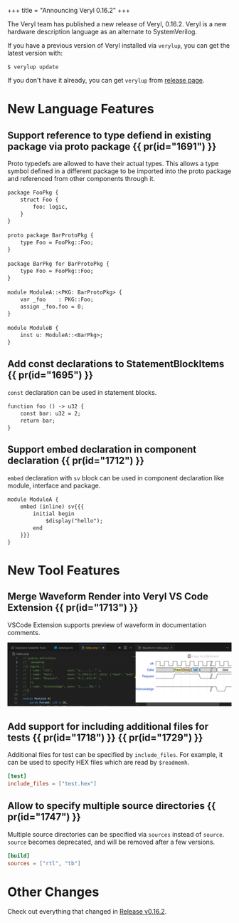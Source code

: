 +++
title = "Announcing Veryl 0.16.2"
+++

The Veryl team has published a new release of Veryl, 0.16.2.
Veryl is a new hardware description language as an alternate to SystemVerilog.

If you have a previous version of Veryl installed via `verylup`, you can get the latest version with:

```
$ verylup update
```

If you don't have it already, you can get `verylup` from [release page](https://github.com/veryl-lang/verylup/releases/latest).

# New Language Features

## Support reference to type defiend in existing package via proto package {{ pr(id="1691") }}

Proto typedefs are allowed to have their actual types. This allows a type symbol defined in a different package to be imported into the proto package and referenced from other components through it.

```veryl
package FooPkg {
    struct Foo {
        foo: logic,
    }
}

proto package BarProtoPkg {
    type Foo = FooPkg::Foo;
}

package BarPkg for BarProtoPkg {
    type Foo = FooPkg::Foo;
}

module ModuleA::<PKG: BarProtoPkg> {
    var _foo    : PKG::Foo;
    assign _foo.foo = 0;
}

module ModuleB {
    inst u: ModuleA::<BarPkg>;
}
```

## Add const declarations to StatementBlockItems {{ pr(id="1695") }}

`const` declaration can be used in statement blocks.

```veryl
function foo () -> u32 {
    const bar: u32 = 2;
    return bar;
}
```

## Support embed declaration in component declaration {{ pr(id="1712") }}

`embed` declaration with `sv` block can be used in component declaration like module, interface and package.

```veryl
module ModuleA {
    embed (inline) sv{{{
        initial begin
            $display("hello");
        end
    }}}
}
```

# New Tool Features

## Merge Waveform Render into Veryl VS Code Extension {{ pr(id="1713") }}

VSCode Extension supports preview of waveform in documentation comments.

<img src="../../img/vscode_waveform.png">

## Add support for including additional files for tests {{ pr(id="1718") }} {{ pr(id="1729") }}

Additional files for test can be specified by `include_files`. For example, it can be used to specify HEX files which are read by `$readmemh`.

```toml
[test]
include_files = ["test.hex"]
```

## Allow to specify multiple source directories {{ pr(id="1747") }}

Multiple source directories can be specified via `sources` instead of `source`.
`source` becomes deprecated, and will be removed after a few versions.

```toml
[build]
sources = ["rtl", "tb"]
```

# Other Changes

Check out everything that changed in [Release v0.16.2](https://github.com/veryl-lang/veryl/releases/tag/v0.16.2).
